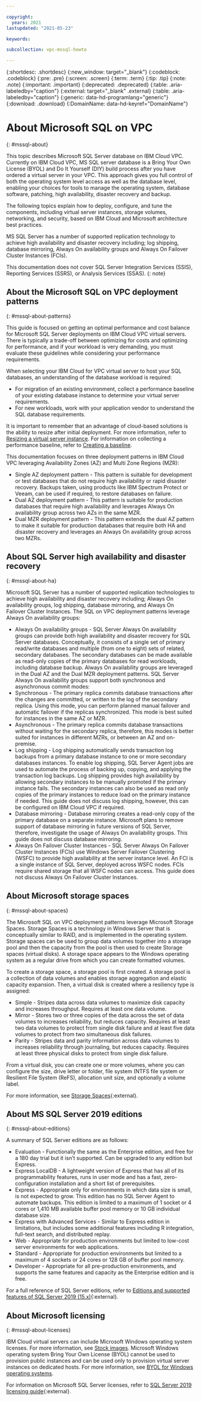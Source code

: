 ```yaml
---

copyright:
  years: 2021
lastupdated: "2021-05-23"

keywords:

subcollection: vpc-mssql-howto

---
```


{:shortdesc: .shortdesc}
{:new_window: target="_blank"}
{:codeblock: .codeblock}
{:pre: .pre}
{:screen: .screen}
{:term: .term}
{:tip: .tip}
{:note: .note}
{:important: .important}
{:deprecated: .deprecated}
{:table: .aria-labeledby="caption"}
{:external: target="_blank" .external}
{:table: .aria-labeledby="caption"}
{:generic: data-hd-programlang="generic"}
{:download: .download}
{:DomainName: data-hd-keyref="DomainName"}

# About Microsoft SQL on VPC
{: #mssql-about}

This topic describes Microsoft SQL Server database on IBM Cloud VPC. Currently on IBM Cloud VPC, MS SQL server database is a Bring Your Own License (BYOL) and Do It Yourself (DIY) build process after you have ordered a virtual server in your VPC. This approach gives you full control of both the operating system level access as well as the database level, enabling your choices for tools to manage the operating system, database software, patching, high availability, disaster recovery and backup.

The following topics explain how to deploy, configure, and tune the components, including virtual server instances, storage volumes, networking, and security, based on IBM Cloud and Microsoft architecture best practices.

MS SQL Server has a number of supported replication technology to achieve high availability and disaster recovery including; log shipping, database mirroring, Always On availability groups and Always On Failover Cluster Instances (FCIs).

This documentation does not cover SQL Server Integration Services (SSIS), Reporting Services (SSRS), or Analysis
Services (SSAS).
{: note}

## About the Microsoft SQL on VPC deployment patterns
{: #mssql-about-patterns}

This guide is focused on getting an optimal performance and cost balance for Microsoft SQL Server deployments on IBM Cloud VPC virtual servers. There is typically a trade-off between optimizing for costs and optimizing for performance, and if your workload is very demanding, you must evaluate these guidelines while considering your performance requirements.

When selecting your IBM Cloud for VPC virtual server to host your SQL databases, an understanding of the database workload is required:

   * For migration of an existing environment, collect a performance baseline of your existing database instance to determine your virtual server requirements.
   * For new workloads, work with your application vendor to understand the SQL database requirements.

It is important to remember that an advantage of cloud-based solutions is the ability to resize after initial deployment. For more information, refer to [Resizing a virtual server instance](/docs/vpc?topic=vpc-resizing-an-instance). For information on collecting a performance baseline, refer to [Creating a baseline](/docs/vlans?topic=vlans-mssql-baseline).

This documentation focuses on three deployment patterns in IBM Cloud VPC leveraging Availability Zones (AZ) and Multi Zone Regions (MZR):

   * Single AZ deployment pattern - This pattern is suitable for development or test databases that do not require high availability or rapid disaster recovery. Backups taken, using products like IBM Spectrum Protect or Veeam, can be used if required, to restore databases on failure.
   * Dual AZ deployment pattern - This pattern is suitable for production databases that require high availability and leverages Always On availability group across two AZs in the same MZR.
   * Dual MZR deployment pattern - This pattern extends the dual AZ pattern to make it suitable for production databases that require both HA and disaster recovery and leverages an Always On availability group across two MZRs.

## About SQL Server high availability and disaster recovery
{: #mssql-about-ha}

Microsoft SQL Server has a number of supported replication technologies to achieve high availability and disaster recovery including; Always On availability groups, log shipping, database mirroring, and Always On Failover Cluster Instances. The SQL on VPC deployment patterns leverage Always On availability groups:

   * Always On availability groups - SQL Server Always On availability groups can provide both high availability and disaster recovery for SQL Server databases. Conceptually, it consists of a single set of primary read/write databases and multiple (from one to eight) sets of related, secondary databases. The secondary databases can be made available as read-only copies of the primary databases for read workloads, including database backup. Always On availability groups are leveraged in the Dual AZ and the Dual MZR deployment patterns. SQL Server Always On availability groups support both synchronous and asynchronous commit modes:
   * Synchronous - The primary replica commits database transactions after the changes are committed, or written to the log of the secondary replica. Using this mode, you can perform planned manual failover and automatic failover if the replicas synchronized. This mode is best suited for instances in the same AZ or MZR.
   * Asynchronous - The primary replica commits database transactions without waiting for the secondary replica, therefore, this modes is better suited for instances in different MZRs, or between an AZ and on-premise.
* Log shipping - Log shipping automatically sends transaction log backups from a primary database instance to one or more secondary databases instances. To enable log shipping, SQL Server Agent jobs are used to automate the process of backing up, copying, and applying the transaction log backups. Log shipping provides high availability by allowing secondary instances to be manually promoted if the primary instance fails. The secondary instances can also be used as read only copies of the primary instances to reduce load on the primary instance if needed. This guide does not discuss log shipping, however, this can be configured on IBM Cloud VPC if required.
* Database mirroring - Database mirroring creates a read-only copy of the primary database on a separate instance. Microsoft plans to remove support of database mirroring in future versions of SQL Server, therefore, investigate the usage of Always On availability groups. This guide does not discuss database mirroring.
* Always On Failover Cluster Instances - SQL Server Always On Failover Cluster Instances (FCIs) use Windows Server Failover Clustering (WSFC) to provide high availability at the server instance level. An FCI is a single instance of SQL Server, deployed across WSFC nodes. FCIs require shared storage that all WSFC nodes can access. This guide does not discuss Always On Failover Cluster Instances.

## About Microsoft storage spaces
{: #mssql-about-spaces}

The Microsoft SQL on VPC deployment patterns leverage Microsoft Storage Spaces. Storage Spaces is a technology in Windows Server that is conceptually similar to RAID, and is implemented in the operating system. Storage spaces can be used to group data volumes together into a storage pool and then the capacity from the pool is then used to create Storage spaces (virtual disks). A storage space appears to the Windows operating system as a regular drive from which you can create formatted volumes.

To create a storage space, a storage pool is first created. A storage pool is a collection of data volumes and enables storage aggregation and elastic capacity expansion. Then, a virtual disk is created where a resiliency type is assigned:

   * Simple - Stripes data across data volumes to maximize disk capacity and increases throughput. Requires at least one data volume.
   * Mirror - Stores two or three copies of the data across the set of data volumes to increases reliability, but reduces capacity. Requires at least two data volumes to protect from single disk failure and at least five data volumes to protect from two simultaneous disk failures.
   * Parity - Stripes data and parity information across data volumes to increases reliability through journaling, but reduces capacity. Requires at least three physical disks to protect from single disk failure.

From a virtual disk, you can create one or more volumes, where you can configure the size, drive letter or folder, file system (NTFS file system or Resilient File System (ReFS), allocation unit size, and optionally a volume label.

For more information, see [Storage Spaces](https://docs.microsoft.com/en-us/windows-server/storage/storage-spaces/overview){:external}.

## About MS SQL Server 2019 editions
{: #mssql-about-editions}

A summary of SQL Server editions are as follows:

* Evaluation - Functionally the same as the Enterprise edition, and free for a 180 day trial but it isn’t supported. Can be upgraded to any edition but Express.
* Express LocalDB - A lightweight version of Express that has all of its programmability features, runs in user mode and has a fast, zero-configuration installation and a short list of prerequisites.
* Express - Appropriate only for environments in which data size is small, is not expected to grow. This edition has no SQL Server Agent to automate backups. This edition is limited to a maximum of 1 socket or 4 cores or 1,410 MB available buffer pool memory or 10 GB individual database size.
* Express with Advanced Services - Similar to Express edition in limitations, but includes some additional features including R integration, full-text
search, and distributed replay.
* Web - Appropriate for production environments but limited to low-cost server environments for web applications.
* Standard - Appropriate for production environments but limited to a maximum of 4 sockets or 24 cores or 128 GB of buffer pool memory.
* Developer - Appropriate for all pre-production environments, and supports the same features and capacity as the Enterprise edition and is free.

For a full reference of SQL Server editions, refer to [Editions and supported features of SQL Server 2019 (15.x)](https://docs.microsoft.com/en-us/sql/sql-server/editions-and-components-of-sql-server-version-15?view=sql-server-ver15){:external}.

## About Microsoft licensing
{: #mssql-about-licenses}

IBM Cloud virtual servers can include Microsoft Windows operating system licenses. For more information, see [Stock images](/docs/vpc?topic=vpc-about-images#stock-images). Microsoft Windows operating system Bring Your Own License (BYOL) cannot be used to provision public instances and can be used only to provision virtual server instances on dedicated hosts. For more information, see [BYOL for Windows operating systems](/docs/vpc?topic=vpc-byol-vpc-about#byol-vpc-windows).

For information on Microsoft SQL Server licenses, refer to [SQL Server 2019 licensing guide](https://download.microsoft.com/download/e/2/9/e29a9331-965d-4faa-bd2e-7c1db7cd8348/SQL_Server_2019_Licensing_guide.pdf){:external}.
